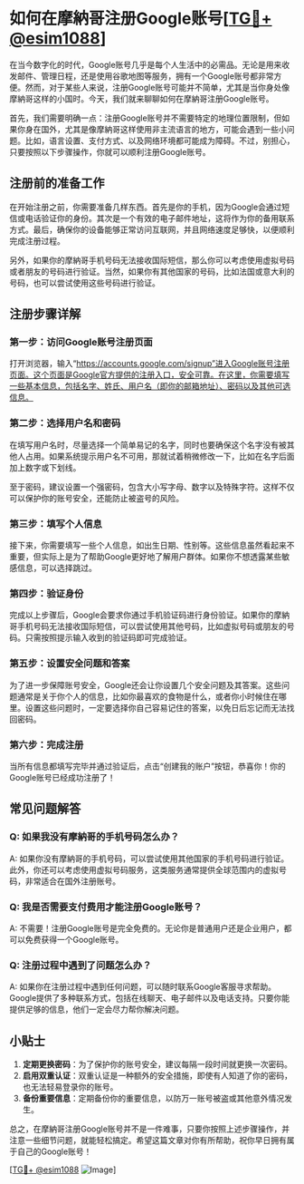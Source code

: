 # 如何在摩納哥注册Google账号[[TG💪+ @esim1088](https://t.me/s/esim1088)]

在当今数字化的时代，Google账号几乎是每个人生活中的必需品。无论是用来收发邮件、管理日程，还是使用谷歌地图等服务，拥有一个Google账号都非常方便。然而，对于某些人来说，注册Google账号可能并不简单，尤其是当你身处像摩納哥这样的小国时。今天，我们就来聊聊如何在摩納哥注册Google账号。

首先，我们需要明确一点：注册Google账号并不需要特定的地理位置限制，但如果你身在国外，尤其是像摩納哥这样使用非主流语言的地方，可能会遇到一些小问题。比如，语言设置、支付方式、以及网络环境都可能成为障碍。不过，别担心，只要按照以下步骤操作，你就可以顺利注册Google账号。

## 注册前的准备工作

在开始注册之前，你需要准备几样东西。首先是你的手机，因为Google会通过短信或电话验证你的身份。其次是一个有效的电子邮件地址，这将作为你的备用联系方式。最后，确保你的设备能够正常访问互联网，并且网络速度足够快，以便顺利完成注册过程。

另外，如果你的摩納哥手机号码无法接收国际短信，那么你可以考虑使用虚拟号码或者朋友的号码进行验证。当然，如果你有其他国家的号码，比如法国或意大利的号码，也可以尝试使用这些号码进行验证。

## 注册步骤详解

### 第一步：访问Google账号注册页面

打开浏览器，输入“https://accounts.google.com/signup”进入Google账号注册页面。这个页面是Google官方提供的注册入口，安全可靠。在这里，你需要填写一些基本信息，包括名字、姓氏、用户名（即你的邮箱地址）、密码以及其他可选信息。

### 第二步：选择用户名和密码

在填写用户名时，尽量选择一个简单易记的名字，同时也要确保这个名字没有被其他人占用。如果系统提示用户名不可用，那就试着稍微修改一下，比如在名字后面加上数字或下划线。

至于密码，建议设置一个强密码，包含大小写字母、数字以及特殊字符。这样不仅可以保护你的账号安全，还能防止被盗号的风险。

### 第三步：填写个人信息

接下来，你需要填写一些个人信息，如出生日期、性别等。这些信息虽然看起来不重要，但实际上是为了帮助Google更好地了解用户群体。如果你不想透露某些敏感信息，可以选择跳过。

### 第四步：验证身份

完成以上步骤后，Google会要求你通过手机验证码进行身份验证。如果你的摩納哥手机号码无法接收国际短信，可以尝试使用其他号码，比如虚拟号码或朋友的号码。只需按照提示输入收到的验证码即可完成验证。

### 第五步：设置安全问题和答案

为了进一步保障账号安全，Google还会让你设置几个安全问题及其答案。这些问题通常是关于你个人的信息，比如你最喜欢的食物是什么，或者你小时候住在哪里。设置这些问题时，一定要选择你自己容易记住的答案，以免日后忘记而无法找回密码。

### 第六步：完成注册

当所有信息都填写完毕并通过验证后，点击“创建我的账户”按钮，恭喜你！你的Google账号已经成功注册了！

## 常见问题解答

### Q: 如果我没有摩納哥的手机号码怎么办？

A: 如果你没有摩納哥的手机号码，可以尝试使用其他国家的手机号码进行验证。此外，你还可以考虑使用虚拟号码服务，这类服务通常提供全球范围内的虚拟号码，非常适合在国外注册账号。

### Q: 我是否需要支付费用才能注册Google账号？

A: 不需要！注册Google账号是完全免费的。无论你是普通用户还是企业用户，都可以免费获得一个Google账号。

### Q: 注册过程中遇到了问题怎么办？

A: 如果你在注册过程中遇到任何问题，可以随时联系Google客服寻求帮助。Google提供了多种联系方式，包括在线聊天、电子邮件以及电话支持。只要你能提供足够的信息，他们一定会尽力帮你解决问题。

## 小贴士

1. **定期更换密码**：为了保护你的账号安全，建议每隔一段时间就更换一次密码。
2. **启用双重认证**：双重认证是一种额外的安全措施，即使有人知道了你的密码，也无法轻易登录你的账号。
3. **备份重要信息**：定期备份你的重要信息，以防万一账号被盗或其他意外情况发生。

总之，在摩納哥注册Google账号并不是一件难事，只要你按照上述步骤操作，并注意一些细节问题，就能轻松搞定。希望这篇文章对你有所帮助，祝你早日拥有属于自己的Google账号！

[[TG💪+ @esim1088](https://t.me/s/esim1088) ![Image](https://i.postimg.cc/4NQfJmqS/Snipaste-2025-05-13-00-14-12.png)]